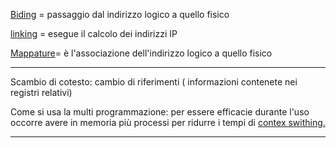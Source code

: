 
[Biding](https://it.wikipedia.org/wiki/Binding#:~:text=In%20informatica%20il%20binding%20%C3%A8,ed%20il%20suo%20corrispettivo%20valore.) = passaggio dal indirizzo logico a quello fisico  

[linking](https://it.wikipedia.org/wiki/Linking) = esegue il calcolo dei indirizzi IP

[Mappature](https://www.talend.com/it/resources/data-mapping/)= è l'associazione dell'indirizzo logico a quello fisico

---
Scambio di cotesto: cambio di riferimenti ( informazioni contenete nei registri relativi)

Come si usa la multi programmazione: per essere efficacie durante l'uso occorre avere in memoria più processi per ridurre i tempi di [contex swithing.](https://www.techtarget.com/whatis/definition/context-switch#:~:text=Context%20switching%20enables%20multiple%20processes,open%20applications%20on%20their%20desktops.)
___





